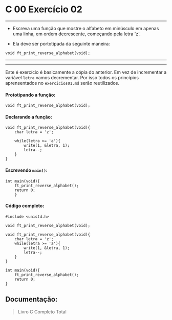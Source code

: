 # C 00 Exercício 02
---

- Escreva uma função que mostre o alfabeto em minúsculo em apenas uma linha, em ordem decrescente, começando pela letra 'z'.

- Ela deve ser portotipada da seguinte maneira:
```
void ft_print_reverse_alphabet(void);
```
---
---
Este é exercício é basicamente a cópia do anterior. Em vez de incrementar a variável `letra` vamos decrementar. Por isso todos os princípios aprensentados no `exercicios01.md` serão reutilizados.

#### Prototipando a função:
    void ft_print_reverse_alphabet(void);
#### Declarando a função:
    void ft_print_reverse_alphabet(void){
        char letra = 'z';

        while(letra >= 'a'){
            write(1, &letra, 1);
            letra--;
        }
    }

#### Escrevendo `main()`:
    int main(void){
        ft_print_reverse_alphabet();
        return 0;
        }
#### Código completo:
    #include <unistd.h>

    void ft_print_reverse_alphabet(void);

    void ft_print_reverse_alphabet(void){
        char letra = 'z';
        while(letra >= 'a'){
            write(1, &letra, 1);
            letra--;
        }
    }

    int main(void){
        ft_print_reverse_alphabet();
        return 0;
    }

## Documentação:
>Livro C Completo Total